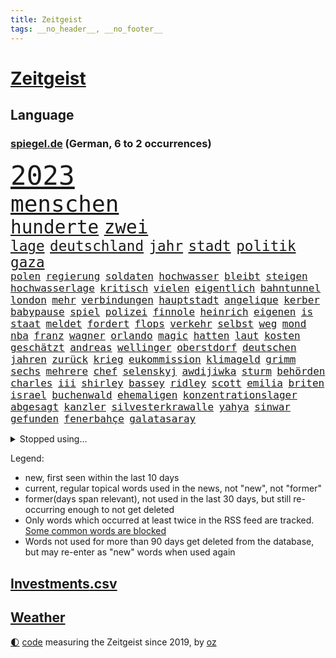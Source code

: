 ```yaml
---
title: Zeitgeist
tags: __no_header__, __no_footer__
---
```


# [Zeitgeist](https://oliz.io/zeitgeist/)

## Language

<h3><a href="https://www.spiegel.de" target="_blank">spiegel.de</a> (German, 6 to 2 occurrences)</h3>
<p style="font-family:monospace">
<span style="font-size:32pt"><a href="news_links.html#2023" class="current">2023</a></span>
<br>
<span style="font-size:27pt"><a href="news_links.html#menschen" class="current">menschen</a></span>
<br>
<span style="font-size:22pt"><a href="news_links.html#hunderte" class="current">hunderte</a></span>
<span style="font-size:22pt"><a href="news_links.html#zwei" class="current">zwei</a></span>
<br>
<span style="font-size:17pt"><a href="news_links.html#lage" class="current">lage</a></span>
<span style="font-size:17pt"><a href="news_links.html#deutschland" class="current">deutschland</a></span>
<span style="font-size:17pt"><a href="news_links.html#jahr" class="current">jahr</a></span>
<span style="font-size:17pt"><a href="news_links.html#stadt" class="current">stadt</a></span>
<span style="font-size:17pt"><a href="news_links.html#politik" class="current">politik</a></span>
<span style="font-size:17pt"><a href="news_links.html#gaza" class="current">gaza</a></span>
<br>
<span style="font-size:12pt"><a href="news_links.html#polen" class="current">polen</a></span>
<span style="font-size:12pt"><a href="news_links.html#regierung" class="current">regierung</a></span>
<span style="font-size:12pt"><a href="news_links.html#soldaten" class="current">soldaten</a></span>
<span style="font-size:12pt"><a href="news_links.html#hochwasser" class="new">hochwasser</a></span>
<span style="font-size:12pt"><a href="news_links.html#bleibt" class="current">bleibt</a></span>
<span style="font-size:12pt"><a href="news_links.html#steigen" class="current">steigen</a></span>
<span style="font-size:12pt"><a href="news_links.html#hochwasserlage" class="new">hochwasserlage</a></span>
<span style="font-size:12pt"><a href="news_links.html#kritisch" class="current">kritisch</a></span>
<span style="font-size:12pt"><a href="news_links.html#vielen" class="current">vielen</a></span>
<span style="font-size:12pt"><a href="news_links.html#eigentlich" class="current">eigentlich</a></span>
<span style="font-size:12pt"><a href="news_links.html#bahntunnel" class="current">bahntunnel</a></span>
<span style="font-size:12pt"><a href="news_links.html#london" class="current">london</a></span>
<span style="font-size:12pt"><a href="news_links.html#mehr" class="current">mehr</a></span>
<span style="font-size:12pt"><a href="news_links.html#verbindungen" class="current">verbindungen</a></span>
<span style="font-size:12pt"><a href="news_links.html#hauptstadt" class="current">hauptstadt</a></span>
<span style="font-size:12pt"><a href="news_links.html#angelique" class="new">angelique</a></span>
<span style="font-size:12pt"><a href="news_links.html#kerber" class="new">kerber</a></span>
<span style="font-size:12pt"><a href="news_links.html#babypause" class="new">babypause</a></span>
<span style="font-size:12pt"><a href="news_links.html#spiel" class="current">spiel</a></span>
<span style="font-size:12pt"><a href="news_links.html#polizei" class="current">polizei</a></span>
<span style="font-size:12pt"><a href="news_links.html#finnole" class="new">finnole</a></span>
<span style="font-size:12pt"><a href="news_links.html#heinrich" class="current">heinrich</a></span>
<span style="font-size:12pt"><a href="news_links.html#eigenen" class="current">eigenen</a></span>
<span style="font-size:12pt"><a href="news_links.html#is" class="current">is</a></span>
<span style="font-size:12pt"><a href="news_links.html#staat" class="current">staat</a></span>
<span style="font-size:12pt"><a href="news_links.html#meldet" class="current">meldet</a></span>
<span style="font-size:12pt"><a href="news_links.html#fordert" class="current">fordert</a></span>
<span style="font-size:12pt"><a href="news_links.html#flops" class="new">flops</a></span>
<span style="font-size:12pt"><a href="news_links.html#verkehr" class="current">verkehr</a></span>
<span style="font-size:12pt"><a href="news_links.html#selbst" class="current">selbst</a></span>
<span style="font-size:12pt"><a href="news_links.html#weg" class="current">weg</a></span>
<span style="font-size:12pt"><a href="news_links.html#mond" class="current">mond</a></span>
<span style="font-size:12pt"><a href="news_links.html#nba" class="current">nba</a></span>
<span style="font-size:12pt"><a href="news_links.html#franz" class="current">franz</a></span>
<span style="font-size:12pt"><a href="news_links.html#wagner" class="current">wagner</a></span>
<span style="font-size:12pt"><a href="news_links.html#orlando" class="current">orlando</a></span>
<span style="font-size:12pt"><a href="news_links.html#magic" class="current">magic</a></span>
<span style="font-size:12pt"><a href="news_links.html#hatten" class="current">hatten</a></span>
<span style="font-size:12pt"><a href="news_links.html#laut" class="current">laut</a></span>
<span style="font-size:12pt"><a href="news_links.html#kosten" class="current">kosten</a></span>
<span style="font-size:12pt"><a href="news_links.html#geschätzt" class="current">geschätzt</a></span>
<span style="font-size:12pt"><a href="news_links.html#andreas" class="current">andreas</a></span>
<span style="font-size:12pt"><a href="news_links.html#wellinger" class="current">wellinger</a></span>
<span style="font-size:12pt"><a href="news_links.html#oberstdorf" class="current">oberstdorf</a></span>
<span style="font-size:12pt"><a href="news_links.html#deutschen" class="current">deutschen</a></span>
<span style="font-size:12pt"><a href="news_links.html#jahren" class="current">jahren</a></span>
<span style="font-size:12pt"><a href="news_links.html#zurück" class="current">zurück</a></span>
<span style="font-size:12pt"><a href="news_links.html#krieg" class="current">krieg</a></span>
<span style="font-size:12pt"><a href="news_links.html#eukommission" class="current">eukommission</a></span>
<span style="font-size:12pt"><a href="news_links.html#klimageld" class="current">klimageld</a></span>
<span style="font-size:12pt"><a href="news_links.html#grimm" class="current">grimm</a></span>
<span style="font-size:12pt"><a href="news_links.html#sechs" class="current">sechs</a></span>
<span style="font-size:12pt"><a href="news_links.html#mehrere" class="current">mehrere</a></span>
<span style="font-size:12pt"><a href="news_links.html#chef" class="current">chef</a></span>
<span style="font-size:12pt"><a href="news_links.html#selenskyj" class="current">selenskyj</a></span>
<span style="font-size:12pt"><a href="news_links.html#awdijiwka" class="current">awdijiwka</a></span>
<span style="font-size:12pt"><a href="news_links.html#sturm" class="current">sturm</a></span>
<span style="font-size:12pt"><a href="news_links.html#behörden" class="current">behörden</a></span>
<span style="font-size:12pt"><a href="news_links.html#charles" class="current">charles</a></span>
<span style="font-size:12pt"><a href="news_links.html#iii" class="current">iii</a></span>
<span style="font-size:12pt"><a href="news_links.html#shirley" class="new">shirley</a></span>
<span style="font-size:12pt"><a href="news_links.html#bassey" class="new">bassey</a></span>
<span style="font-size:12pt"><a href="news_links.html#ridley" class="new">ridley</a></span>
<span style="font-size:12pt"><a href="news_links.html#scott" class="current">scott</a></span>
<span style="font-size:12pt"><a href="news_links.html#emilia" class="current">emilia</a></span>
<span style="font-size:12pt"><a href="news_links.html#briten" class="new">briten</a></span>
<span style="font-size:12pt"><a href="news_links.html#israel" class="current">israel</a></span>
<span style="font-size:12pt"><a href="news_links.html#buchenwald" class="new">buchenwald</a></span>
<span style="font-size:12pt"><a href="news_links.html#ehemaligen" class="current">ehemaligen</a></span>
<span style="font-size:12pt"><a href="news_links.html#konzentrationslager" class="new">konzentrationslager</a></span>
<span style="font-size:12pt"><a href="news_links.html#abgesagt" class="current">abgesagt</a></span>
<span style="font-size:12pt"><a href="news_links.html#kanzler" class="current">kanzler</a></span>
<span style="font-size:12pt"><a href="news_links.html#silvesterkrawalle" class="new">silvesterkrawalle</a></span>
<span style="font-size:12pt"><a href="news_links.html#yahya" class="current">yahya</a></span>
<span style="font-size:12pt"><a href="news_links.html#sinwar" class="current">sinwar</a></span>
<span style="font-size:12pt"><a href="news_links.html#gefunden" class="current">gefunden</a></span>
<span style="font-size:12pt"><a href="news_links.html#fenerbahçe" class="new">fenerbahçe</a></span>
<span style="font-size:12pt"><a href="news_links.html#galatasaray" class="current">galatasaray</a></span>
</p>
<details>
<summary>Stopped using...</summary>
<p class="former" style="font-size:12pt">
mailand(1165) turnier(1165) wirkte(1165) de(1164) einwohner(1162) gäste(1162) mittwoch(1162) schlimm(1162) waffen(1162) wettbewerb(1162) ebenfalls(1161) gerüchte(1161) kurs(1161) quartal(1161) weiteres(1161) formel(1160) führende(1160) geflüchteten(1160) kabinett(1160) myanmar(1160) richten(1160) sekunden(1160) unabhängige(1160) verhältnis(1160) äußern(1160) entgegen(1159) großteil(1159) nachfolge(1159) paul(1159) stolz(1159) teilnehmen(1159) usregierung(1159) verwirrung(1159) deutliche(1158) entlassung(1158) jury(1158) spdpolitiker(1158) zurzeit(1158) 44(1157) botschaft(1157) künftigen(1157) löhne(1157) nationen(1157) rainer(1157) software(1157) staatschef(1157) übergeben(1157) 12(1156) beschwerde(1156) bremen(1156) christine(1156) favoriten(1156) lebensmittel(1156) red(1156) vermehrt(1156) verzweifelt(1156) wales(1156) williams(1156) 04(1155) berufung(1155) brief(1155) radikal(1155) widerspruch(1155) babys(1154) dachte(1154) englischen(1154) gesamte(1154) gesunken(1154) pocht(1154) standen(1154) altes(1153) blockiert(1153) international(1153) unterricht(1153) unterstützer(1153) übt(1153) album(1152) internen(1152) klären(1152) mönchengladbach(1152) wehren(1152) wären(1152) brauchte(1151) pressestimmen(1151) trennung(1151) träumen(1151) untersuchen(1151) werder(1151) bus(1150) wirtschaftlichen(1150) übernahme(1150) demonstrationen(1149) ursachen(1149) abgehört(1148) fußballprofi(1148) harte(1148) restaurants(1148) vorstoß(1148) dar(1147) sperrt(1147) zeichen(1146) 1500(1145) bande(1145) moment(1145) extremen(1144) ausgeliefert(1143) weite(1143) einreise(1142) ermittlern(1142) konkrete(1141) presse(1141) ministerium(1140) offenbart(1140) pkw(1140) schnellen(1140) skeptisch(1140) nase(1139) regelung(1139) wahrscheinlich(1139) weckt(1139) hinten(1138) letztes(1138) sitzung(1138) abgelehnt(1137) erschießt(1137) politikerin(1137) müsste(1136) auflagen(1135) katar(1135) konferenz(1135) katholischen(1132) vorgegangen(1131) klimaziele(1129) rentner(1129) wendet(1129) klasse(1128) gelandet(1127) begrüßt(1126) herausforderung(1120) schock(1117) empfangen(1109) missbrauchs(1102) sammeln(1101) dankt(1075) vormarsch(1027) bewirbt(990) verlag(973) finanziert(957) lebensmitteln(899) belastung(896) insbesondere(877) verurteilung(876) konzerns(852) unterdrückung(850) befreiung(832) papiere(829) gewandt(821) abtreibung(804) bekräftigt(804) fdppolitiker(796) fachkräfte(795) vermitteln(790) einschätzungen(789) zentralen(787) studenten(782) verbraucherpreise(777) oppositionsführer(776) gletscher(756) verabschieden(728) verletzung(728) 87(722) ersatz(711) getreten(708) verkündete(704) kitas(703) lemke(702) steffi(702) verringern(699) geschenk(690) spielern(687) entführung(686) transparenz(664) versagen(656) schildern(650) fern(645) fünften(644) schneiden(641) gefangenschaft(635) 34(632) zugegeben(632) eingetroffen(630) iranische(629) koch(628) prominenter(627) dilemma(626) lohn(623) königsklasse(617) pole(616) wall(615) durchsuchen(608) zusätzlich(605) regieren(591) filialen(588) jubel(580) 2026(576) computer(567) bgh(561) stockholm(559) kandidat(556) bedarf(554) sexuell(548) gegenzug(546) drin(545) schwimmen(536) partnerin(534) deutsch(527) verzeichnet(527) verkehrsministerium(526) 27jährige(523) entfernen(519) nennen(519) ausgewertet(518) usmilitär(518) verträge(509) fpö(508) drohnenangriff(501) schlimmeres(499) nachhaltigkeit(495) aufstand(491) nation(491) mithalten(490) ganzes(480) sicherer(478) überreste(469) fische(468) verurteilter(468) eingreifen(467) tagelang(467) telekom(467) stephan(465) erzielte(462) kita(458) drohung(447) nationaltrainer(446) kurswechsel(442) lkwfahrer(442) schottische(442) scheinbar(439) härtesten(433) wohnungsbau(432) eineinhalb(428) sparkurs(428) bergen(427) belege(425) kulissen(425) prien(424) männliche(422) verurteilten(422) übergewicht(420) meldungen(417) höchst(414) lateinamerika(411) parallel(411) erfolgsrezept(405) hunderten(405) vodafone(402) leere(401) spacex(401) kritisierten(396) pistole(396) äußerung(396) bamberg(393) bedienen(393) abbauen(388) infantino(387) verbrenner(386) mitgliedern(380) abwehr(378) russell(378) abgründe(377) gianni(377) 47(375) überprüfen(375) wahren(367) strafanzeige(366) kurzzeitig(365) abhilfe(361) arbeitsplätze(360) fachkräften(360) ubahn(359) reichsbürger(357) ähnliche(354) vergab(350) krawallen(346) erfährt(345) 28jähriger(342) applaus(340) untersagen(339) emotionale(338) erfolgreiche(337) kreativer(337) demonstriert(335) springen(332) 31jährige(330) sorgten(330) umweltministerin(330) mischt(329) ricarda(329) rivale(328) geschäften(325) fatalen(324) menschlichen(324) temperatur(324) zwingt(324) linda(322) junta(321) leopard(320) siege(317) losgegangen(316) cumexskandal(312) gravierende(312) aufbauen(311) niederländischen(311) angemessen(309) geständnis(308) pilotprojekt(305) angemeldet(304) 140(303) karin(303) generäle(302) media(301) parteispitze(301) verzögerung(300) 130(299) anderswo(299) elektrisch(296) saintgermain(295) überschattet(295) bemühen(292) detail(290) warnte(285) autoindustrie(284) feinstaub(284) hamilton(284) lewis(284) vereinten(283) verlegen(280) beigetragen(278) rekonstruieren(278) chemikalien(276) energiepreisbremsen(276) gestreikt(276) laune(276) mischung(276) vorfahren(276) handelte(275) verstappen(275) wallace(275) kreuz(274) angenommen(273) betreiben(273) verwüstet(272) gesprächen(270) gesunde(269) transformation(268) qualifying(267) ferrari(266) kartellamt(266) spektakulärer(266) dürren(265) geschwächt(261) niederländischer(261) bundesligist(259) parlamentswahlen(259) mitgründer(258) f(257) astronomie(254) spezialisten(254) diplomatische(253) ac(252) drama(252) rohstoff(250) aussterben(249) imran(249) sofortiger(246) mädchens(245) drohte(244) behaupten(243) gesundheitlichen(241) kleinflugzeug(241) verlobt(240) durchschnittlich(239) schottischen(239) 2010(238) konrad(238) leclerc(238) unterbricht(238) kosovo(237) reue(237) durchgesetzt(236) absolute(235) depp(235) stolpern(235) versuchter(234) niedergestochen(233) fühle(232) söldner(232) horror(230) kennedy(230) nachts(230) erging(224) mitarbeitenden(224) großrazzia(223) bka(221) straßenverkehr(221) gefangenenaustausch(219) erzieher(215) formuliert(215) menschenmenge(215) erbschaftsteuer(214) gegenschlag(214) schlägerei(214) aufsteiger(211) etablierten(211) expertengremium(211) 83(209) rechnung(209) taktik(208) leuten(207) militante(207) zeitungen(207) füße(206) todesfälle(206) gehandelt(202) 9(200) diplomatischen(200) psychische(200) migrationsdebatte(197) natürliche(197) popp(197) chaotischen(196) rekorde(194) rocky(194) partien(193) ankurbeln(192) gegenmittel(192) conference(191) 29jährige(190) beckenbauer(190) gerücht(190) hitzewellen(190) objekte(188) ämtern(188) lukas(187) fotografieren(184) genießt(184) ngos(182) schlucht(181) frühestens(180) beseitigen(179) aufgetreten(178) frauenfußball(178) kurti(178) wal(178) kette(177) model(177) spotify(177) zwischenfall(177) älterer(177) schirdewan(175) verrückt(175) moschee(174) leo(173) basis(172) vertraut(172) überlegen(172) asylstreit(170) havertz(169) schwamm(169) geheimen(168) langjährigen(168) spezielles(167) abends(166) ankunft(166) killer(166) kohlenstoff(166) neudelhi(166) erzwingen(165) platziert(165) antisemitismusbeauftragte(164) gesellschaftliche(164) standuppaddling(164) vox(164) amazonas(163) vorlegen(163) weltspitze(163) awards(162) verleiht(161) gequält(160) sensationell(160) abu(159) fahnden(157) standorte(157) cduchefs(156) flieger(155) iraner(155) liebeserklärung(154) tiefsee(154) variante(153) vermieden(153) verunsicherung(153) entfacht(151) kippe(150) verräter(150) gratulierte(149) gutachter(148) global(147) vermittelt(147) ausfällt(146) kirchen(146) militärisch(146) kühlen(145) dominanz(144) helgoland(144) therapie(144) bolsonaro(143) dhabi(143) g20gipfel(143) jair(143) himmelskörper(142) neugeborenen(142) ausgetauscht(141) autofrei(141) geklettert(141) hannes(141) antwortet(139) glamour(139) kriegsende(139) bremste(138) siebzigern(138) bemerkenswert(137) emden(137) comedy(136) di(136) gesellschaften(136) krisentreffen(136) adenauer(135) nationalspielerinnen(134) schmerzensgeld(134) öffnungszeiten(134) geglückt(133) mittelalter(133) verhinderten(132) 51jährige(131) einbürgerung(131) entkam(131) expartnerin(131) rechtsextremist(131) stritten(131) folter(130) höxter(130) psyche(130) butter(128) spürbare(127) übermäßig(127) blatt(126) reisenden(126) schaf(126) unerwartete(126) albtraum(125) einsteigen(125) ergebnissen(125) fahrverbot(124) gottschalk(124) jetski(124) rätselt(124) zweifelt(124) airport(123) forschenden(123) mobiles(123) abgerissen(122) kindesmissbrauch(122) herstellung(121) nationalgarde(121) rasche(121) antónio(120) dfbteams(120) dich(120) fußballgeschichte(119) gehetzt(118) verbrauchen(118) angefahren(117) usrapper(117) militärhilfe(116) militärjunta(116) reinen(116) thesen(116) tätig(116) wohnmobile(116) ewigen(115) schild(115) treibstoff(115) vertritt(115) effekte(114) 01(113) rechtspopulist(113) saisonsieg(113) zinserhöhungen(113) überraschendes(113) austria(112) betrogen(112) inside(112) überfallen(112) posts(111) tänzer(111) verzockt(111) zigtausende(111) überwacht(111) 42(110) bevorsteht(110) mannschaften(110) klimafonds(109) sittenwächtern(109) wmaus(109) angezogen(108) astronomen(108) topstürmer(108) mehrwertsteuer(107) sangen(107) usamerikanerin(107) american(106) anarchokapitalist(106) erschöpft(106) freilassen(106) 03(105) roter(105) grundschulen(104) dreijährige(103) panikattacken(103) wertung(102) atp(101) flüchtigen(101) konsequent(101) säugling(101) mumien(100) netzwerken(100) rätselhafte(100) umverteilung(100) auswirkt(99) schreckliches(99) bundesligaspiel(98) rtl(98) harmlos(97) vergewaltigungsvorwürfe(97) bundesfinanzministerium(96) schuldfähig(94) sicherungsverwahrung(94) wilfried(94) hurrikan(93) jahrhunderts(93) kampfsportgruppe(93) sticht(92) a$ap(91) auktionshaus(91) dröge(91) minimal(91) quelle(91) strahlen(91) total(91) verschenkt(91) vettel(91) 71(90) cyberkriminelle(90) motiviert(90) arbeitszeiten(89) brachialer(89) bricsgruppe(89) krisengipfel(89) nszeit(89) unbehelligt(89) übergriffigen(89) abmahnung(88) jahrhunderten(88) schlagerstar(88) unabhängig(88) verfahrens(88) verhaltenes(88) letztlich(87) archäologen(86) bunt(86) interessenverbände(86) privatleben(86) prothese(86) toyota(86) weste(86) allgemein(85) aufwenden(85) ausgebootet(85) bars(85) bekanntwerden(85) doppelspitze(85) erinnerungskultur(85) frisches(85) kalb(85) rettern(85) ungewisse(85) ausgangssperre(84) ehrlichkeit(84) gastronomie(84) menschenhändler(84) mietern(84) mützenich(84) nachdenklich(84) pflichtsieg(84) rolf(84) tadelt(83) vollstreckt(83) derlei(82) ecke(82) lindern(82) son(82) terry(82) verfassungsrichter(82) zurückhaltend(82) bundesfinanzminister(81) empfindliche(81) entladen(81) pyramide(81) selbstbewusstsein(81) videoanalyse(81) bradley(80) cooper(80) exradprofi(80) geworben(80) gou(80) host(80) kickl(80) maestro(80) militärmanöver(80) politikwechsel(80) ullrich(80) chile(79) schnelles(79) sechziger(79) winters(79) aufgebrochen(78) geheiratet(78) nachgedacht(78) nette(78) 5g(77) jahrtausendealte(77) kehrtwende(77) tonight(77) ultimative(77) bejubelt(76) cybersicherheit(76) kubicki(76) ezigaretten(75) verfassungsschützer(75) verliebt(75) abfuhr(74) bundesverband(74) chip(74) co₂ausstoß(74) gelobt(74) krankenhausessen(74) arddoku(73) außerplanmäßig(73) beurteilt(73) dankbar(73) fasst(73) gefängnisstrafen(73) kaffeemaschinen(73) pinto(73) rui(73) schieflage(73) schwäbischen(73) stresstest(73) tabakkonzern(73) vogelgrippe(73) bulls(72) demokratischer(72) formel1saison(72) passion(72) tatenlos(72) wrackteile(72) agierten(71) bullys(71) gestiegene(71) seeblockade(71) xl(71) außenbecken(70) linkenpolitiker(70) schenkt(70) unogipfel(70) weiterleben(70) auskommen(69) ausstellung(69) entkräften(69) momentan(69) verbraucherzentrale(69) älterwerden(69) denver(68) eingerichtet(68) halfen(68) hinterlässt(68) klebstoff(68) mögliches(68) popkultur(68) regulären(68) ausgegangen(67) beatles(67) journal(67) spiegelleser(67) vierjährige(67) 43(66) furcht(66) risikogruppen(66) wilderei(66) angeschlossen(65) eiskanal(65) prekär(65) strafstoß(65) unternehmens(65) zuverlässig(65) adnoc(64) asyldebatte(64) euparlaments(64) guirassy(64) serhou(64) tennisspieler(64) vorausgegangen(64) ölriese(64) beleidigen(63) billige(63) ebay(63) gelitten(63) generalmusikdirektor(63) nachhaltiger(63) schienennetz(63) visum(63) aktiven(62) eugelder(62) kundgebungen(62) mobilfunknetze(62) stilisieren(62) tresen(62) verleihen(62) gedrosselt(61) geldautomatensprenger(61) geldautomatensprengern(61) siebzigerjahre(61) totgeglaubten(61) uaw(61) gewünschten(60) grünenfraktionschefin(60) landespolitiker(60) polizeibekannt(60) rotem(60) tsunami(60) umsteuern(60) bevorteilt(59) litten(59) populären(59) schreibe(59) würgen(59) aktionsplan(58) bas(58) schulgebäude(58) symbolfigur(58) central(57) exemplare(57) jüngster(57) lebensgefährten(57) pristina(57) rotgrüne(57) schaufenster(57) schmalkalden(57) diente(56) nominierung(56) punktgewinn(56) solarbranche(56) trainierte(56) türmen(56) wachsender(56) ernähren(55) geräuschen(55) gütersloh(55) krisenstab(55) opioide(55) revolver(55) sinnkrise(55) tagesordnung(55) thiele(55) aufmarschieren(54) husten(54) spot(54) belit(53) goetheinstitut(53) historischem(53) kampfs(53) onay(53) pauschale(53) verbotszonen(53) betonte(52) gitarre(52) jugendfußball(52) krisengebieten(52) migrationsfrage(52) verschleppte(52) weiterzubauen(52) 35jähriger(51) gezählt(51) haushaltssperre(51) loswird(51) migrationshintergrund(51) milliardärs(51) verschleppten(51) zukunftssorgen(51) delfine(50) differenzen(50) medienberichte(50) vorlesung(50) akten(49) busunglück(49) doha(49) exspielers(49) fehlers(49) krankenhaustransparenzgesetz(49) leader(49) rundfahrten(49) susan(49) gekapert(48) geraerts(48) karel(48) krebsdiagnose(48) körperteile(48) omid(48) videobotschaft(48) wachsende(48) antje(47) bewilligt(47) erschnüffeln(47) mehrwertsteuerbetrug(47) tagelanger(47) verfängt(47) altbundeskanzler(46) aufrüstung(46) benachteiligte(46) glückwünsche(46) night(46) propalästinensischen(46) schiffes(46) schwärmten(46) trancefestival(46) bellen(45) kursierten(45) neuregelung(45) spdpolitikerin(45) verkörperte(45) verlusten(45) wahlerfolg(45) erschreckende(44) fehlten(44) misstrauensvotum(44) prangern(44) straßenbahnen(44) traditionsmarke(44) cortina(43) cyberangriffe(43) d’ampezzo(43) nouripour(43) rechtsnationalen(43) verbots(43) winterspiele(43) nochmals(42) offenkundig(42) schlange(42) tausendmal(42) uneins(42) gewölbe(41) hamasisraelkrieg(41) islamismus(41) jahrhundertcoup(41) kassierte(41) langfristigen(41) nahostkrise(41) rückgängig(41) sabrina(41) speziell(41) vertraulichen(41) abwanderung(40) bedrohten(40) chefposten(40) gegraben(40) glitzernde(40) holding(40) mancherorts(40) solidaritätsbesuch(40) zerstörungen(40) auswirkung(39) beten(39) glaubens(39) gleichschritt(39) hof(39) noam(39) özil(39) ausgepfiffen(38) bilanzen(38) koalitionsausschuss(38) freigelassener(37) geiselhaft(37) helfe(37) strikte(37) fußballnation(36) härteste(36) kontrollpunkt(36) nahostmission(36) sean(36) haushaltsausschuss(35) radfahrerinnen(35) stadtrivalen(35) stimmig(35) suzanne(35) vereinbart(35) 190(34) 2005(34) andrzej(34) ausziehen(34) duda(34) fürchteten(34) sisi(34) skulptur(34) versammelt(34) acapulco(33) bundeskabinett(33) bundesligaspiele(33) erkannt(33) hamasgeisel(33) massenkarambolagen(33) note(33) otis(33) rauchfrei(33) delegierten(32) fliegers(32) nordkoreanischen(32) raser(32) schacht(32) schulhöfen(32) stürmen(31) 15gradziel(30) bundesamts(30) schätzung(30) actionheld(29) ausstehen(29) austin(29) beschuldigte(29) bewachen(29) einwände(29) klafft(29) nuggets(29) prägt(29) stadionverbot(29) süd(29) voranbringen(29) bomben(28) dingfest(28) eingehalten(28) eingetauscht(28) finanzierte(28) informierte(28) mutterpartei(28) heizkosten(27) praktikum(27) r(27) signakrise(27) autonomiebehörde(26) inspiriert(26) kostüme(26) mühsam(26) netzbetreiber(26) unterhändler(26) versorgen(26) weisheit(26) aussetzen(25) genügt(25) halbmond(25) kaputt(25) paddeln(25) requisiten(25) saarländer(25) stolla(25) annette(24) dc(24) eigenregie(24) einmalig(24) fanatismus(24) kurschus(24) pfau(24) sinnvolle(24) ähnlicher(24) 41jähriger(23) gil(23) gläubigen(23) lohnerhöhungen(23) myanmars(23) möbel(23) ofarim(23) squid(23) adele(22) afdabgeordneter(22) dämpft(22) ekdratsvorsitzende(22) evangelischen(22) fortuna(22) glasgow(22) hotelmitarbeiter(22) insolvenzantrag(22) jungtiere(22) spdfraktionschef(22) virtuelle(22) wandert(22) zuckersteuer(22) anhängern(21) befreiten(21) durchgereicht(21) embargo(21) evan(21) ringo(21) spionagesatelliten(21) unlängst(21) ölstaaten(21) flüchtender(20) friedlich(20) g7staaten(20) ic(20) itsysteme(20) jahrelanger(20) rechtlich(20) sensationellen(20) steuereinnahmen(20) wiederbelebt(20) zwölfte(20) levy(19) schwachstellen(19) wta(19) aufwand(18) extrainer(18) gefangener(18) judenhasses(18) landesweite(18) offensivspieler(18) produzent(18) religiöser(18) untermauern(18) wetten(18) alicia(17) beschleunigung(17) dfbtor(17) favoritin(17) friedensbewegte(17) gehackt(17) geräten(17) haken(17) kurios(17) nämlich(17) propalästinensischer(17) schifakrankenhaus(17) stammsitz(17) städtetag(17) waffenlager(17) wiederherstellen(17) armeeangaben(16) zweistaatenlösung(16) kostenlos(15) bezahlung(14) blutigem(14) championsleaguespiel(14) kenner(14) plane(14) saisonabschluss(14) sozialpolitik(14) werneke(14) überlastung(14) 26jährigen(13) klammert(13) lachgas(13) marvin(13) netflixserie(13) rebecca(13) sortieren(13) uneinigkeit(13) alejo(12) eier(12) finanzieren(12) ließe(12) regionalbahn(12) verbraucherinnen(12) verfassungsgerichtsurteil(12) verity(12) vidalquadras(12) faktoren(11) heilsam(11) irischer(11) krankenhausreform(11) strompreisbremsen(11)
</p>
</details>
<p>Legend:
<ul>
<li><span class="new">new</span>, first seen within the last 10 days</li>
<li><span class="current">current</span>, regular topical words used in the news, not "new", not "former"</li>
<li><span class="former">former(days span relevant)</span>, not used in the last 30 days, but still re-occurring enough to not get deleted</li>
<li>Only words which occurred at least twice in the RSS feed are tracked. <a href="language/filters.py">Some common words are blocked</a></li>
<li>Words not used for more than 90 days get deleted from the database, but may re-enter as "new" words when used again</li>
</ul>
</p>

## [Investments](investments.html)[.csv](investments.csv)

## [Weather](weather.html)

<footer>
<a href="javascript:toggleTheme()" class="nav">🌓</a>
<a href="https://github.com/ooz/zeitgeist">code</a> measuring the Zeitgeist since 2019, by <a href="https://oliz.io">oz</a>
</footer>
